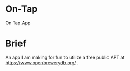 # On-Tap
On Tap App

# Brief
An app I am making for fun to utilize a free public APT at https://www.openbrewerydb.org/ .
